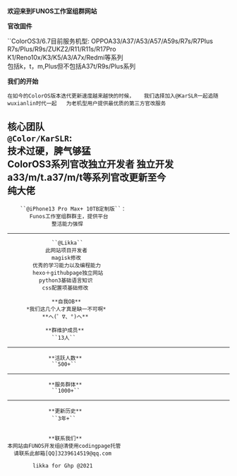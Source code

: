 **欢迎来到FUNOS工作室组群网站**

**官改固件**
  
``ColorOS3/6.7目前服务机型: 
     OPPOA33/A37/A53/A57/A59s/R7s/R7Plus  
     R7s/Plus/R9s/ZUKZ2/R11/R11s/R17Pro  
     K1/Reno10x/K3/K5/A3/A7x/Redmi等系列  
     包括k，t，m,Plus但不包括A37t/R9s/Plus系列

**我们的开始**
  
``在如今的ColorOS版本迭代更新速度越来越快的时候，  
    我们选择加入@KarSLR一起追随wuxianlin时代一起  
       为老机型用户提供最优质的第三方官改服务``

**核心团队**  
``@Color/KarSLR``:  
               技术过硬，脾气够猛  
           ColorOS3系列官改独立开发者
      独立开发a33/m/t.a37/m/t等系列官改更新至今  
                   纯大佬  
---
        ``@iPhone13 Pro Max+ 10TB定制版``：  
           Funos工作室组群群主，提供平台  
                  整活能力强悍  
---
                  ``@Likka``  
                此网站项目开发者  
                  magisk修改  
            优秀的学习能力以及编程能力  
            hexo＋githubpage独立网站  
              python3基础语言知识  
               css配置项基础修改  

                  **自我OB**  
          *我们这几个人才真是缺一不可啊*  
               **へ(゜∇、°)へ**

                **群维护成员**  
                  ``13人``
---
                 **活跃人数**  
                  ``500+``
---
                 **服务群体**  
                  ``1000+``
---
                 **更新历史**  
                  ``3年+``


                 **联系我们**  
    本网站由FUNOS开发组@清使用codingpage托管
      请联系此邮箱[QQ]3239614519@qq.com  

            likka for Ghp @2021
